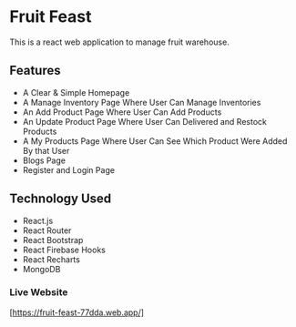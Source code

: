 # Fruit Feast

This is a react web application to manage fruit warehouse.

## Features

- A Clear & Simple Homepage
- A Manage Inventory Page Where User Can Manage Inventories
- An Add Product Page Where User Can Add Products
- An Update Product Page Where User Can Delivered and Restock Products
- A My Products Page Where User Can See Which Product Were Added By that User
- Blogs Page
- Register and Login Page

## Technology Used

- React.js
- React Router
- React Bootstrap
- React Firebase Hooks
- React Recharts
- MongoDB

### Live Website
[https://fruit-feast-77dda.web.app/]